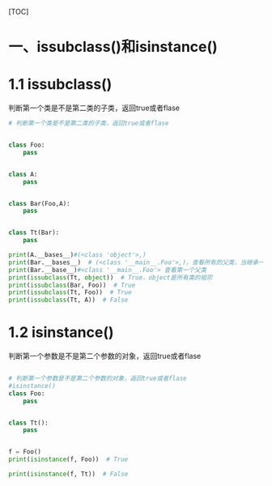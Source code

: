 [TOC]

# 一、issubclass()和isinstance()

# 1.1  issubclass()

判断第一个类是不是第二类的子类，返回true或者flase

```python
# 判断第一个类是不是第二类的子类，返回true或者flase


class Foo:
    pass


class A:
    pass


class Bar(Foo,A):
    pass


class Tt(Bar):
    pass

print(A.__bases__)#(<class 'object'>,)
print(Bar.__bases__)  # (<class '__main__.Foo'>,)，查看所有的父类，当继承一个类后，将不会显示object,以元组的形式表示：(<class '__main__.Foo'>,)
print(Bar.__base__)#<class '__main__.Foo'> 查看第一个父类
print(issubclass(Tt, object))  # True，object是所有类的祖宗
print(issubclass(Bar, Foo))  # True
print(issubclass(Tt, Foo))  # True
print(issubclass(Tt, A))  # False
```

# 1.2    isinstance()

判断第一个参数是不是第二个参数的对象，返回true或者flase

```python

# 判断第一个参数是不是第二个参数的对象，返回true或者flase
#isinstance()
class Foo:
    pass


class Tt():
    pass


f = Foo()
print(isinstance(f, Foo))  # True

print(isinstance(f, Tt))  # False

```

